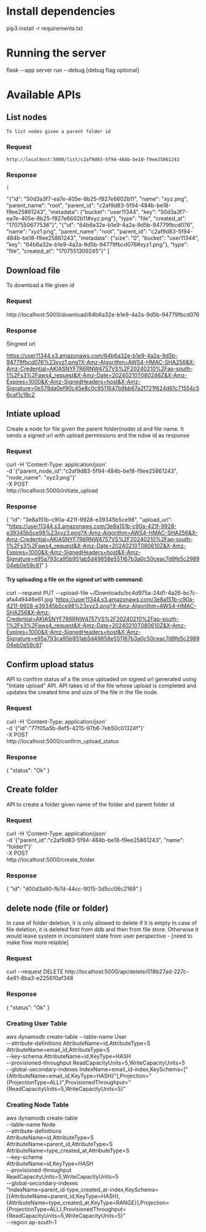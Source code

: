 # Install dependencies

 pip3 install -r requirements.txt 

 # Running the server

 flask --app server run --debug [debug flag optional]

 # Available APIs

 ## List nodes

	To list nodes given a parent folder id

 ### Request
	http://localhost:5000/list/c2af9d83-5f94-484b-be18-f9ee25861243

 ### Response

 	[
  "{\"id\": \"50d3a3f7-ea7e-405e-8b25-f827e6602b11\", \"name\": \"xyz.png\", \"parent_name\": \"root\", \"parent_id\": \"c2af9d83-5f94-484b-be18-f9ee25861243\", \"metadata\": {\"bucket\": \"user11344\", \"key\": \"50d3a3f7-ea7e-405e-8b25-f827e6602b11#xyz.png\"}, \"type\": \"file\", \"created_at\": \"1707550677536\"}",
  "{\"id\": \"64b6a32e-b1e9-4a2a-9d5b-94779fbcd076\", \"name\": \"xyz1.png\", \"parent_name\": \"root\", \"parent_id\": \"c2af9d83-5f94-484b-be18-f9ee25861243\", \"metadata\": {\"size\": \"0\", \"bucket\": \"user11344\", \"key\": \"64b6a32e-b1e9-4a2a-9d5b-94779fbcd076#xyz1.png\"}, \"type\": \"file\", \"created_at\": \"1707551309245\"}"
   ]

## Download file

To download a file given id

### Request

http://localhost:5000/download/64b6a32e-b1e9-4a2a-9d5b-94779fbcd076

### Response

Singned url

https://user11344.s3.amazonaws.com/64b6a32e-b1e9-4a2a-9d5b-94779fbcd076%23xyz1.png?X-Amz-Algorithm=AWS4-HMAC-SHA256&X-Amz-Credential=AKIASNYF7R6RNW4757VS%2F20240210%2Fap-south-1%2Fs3%2Faws4_request&X-Amz-Date=20240210T080246Z&X-Amz-Expires=1000&X-Amz-SignedHeaders=host&X-Amz-Signature=0e578da0ef90c45e8c0c9511647b9bb67a2f721f624d61c71554c56caf1c19c2


## Intiate upload


Create a node for file given the parent folder(node) id and file name. It sends a signed url with upload permissions and the ndoe id as response

### Request

curl -H 'Content-Type: application/json' \
-d '{"parent_node_id":"c2af9d83-5f94-484b-be18-f9ee25861243", "node_name": "xyz3.png"}' \
 -X POST \
http://localhost:5000/initiate_upload


### Response
{
  "id": "3e8a151b-c90a-421f-9928-e39345b5ce98",
  "upload_url": "https://user11344.s3.amazonaws.com/3e8a151b-c90a-421f-9928-e39345b5ce98%23xyz3.png?X-Amz-Algorithm=AWS4-HMAC-SHA256&X-Amz-Credential=AKIASNYF7R6RNW4757VS%2F20240210%2Fap-south-1%2Fs3%2Faws4_request&X-Amz-Date=20240210T080610Z&X-Amz-Expires=1000&X-Amz-SignedHeaders=host&X-Amz-Signature=e95a793ca95b951ab5d49858e551167b3a0c50ceac7d9fe5c298904eb0e59c81"
}


#### Try uploading a file on the signed url with command:

curl --request PUT --upload-file ~/Downloads/bc4d975a-24d1-4a26-bc7c-afa4d9446e61.jpg 'https://user11344.s3.amazonaws.com/3e8a151b-c90a-421f-9928-e39345b5ce98%23xyz3.png?X-Amz-Algorithm=AWS4-HMAC-SHA256&X-Amz-Credential=AKIASNYF7R6RNW4757VS%2F20240210%2Fap-south-1%2Fs3%2Faws4_request&X-Amz-Date=20240210T080610Z&X-Amz-Expires=1000&X-Amz-SignedHeaders=host&X-Amz-Signature=e95a793ca95b951ab5d49858e551167b3a0c50ceac7d9fe5c298904eb0e59c81' 


## Confirm upload status

API to confirm status of a file once uploaded on signed url generated using "Intiate upload" API. API takes id of the file whose upload is completed and updates the created time and size of the file in the file node.

### Request

curl -H 'Content-Type: application/json' \
-d '{"id":"77f05a5b-8ef5-4215-97b6-7eb50c01324f"}' \
 -X POST \
http://localhost:5000/confirm_upload_status


### Response

{
  "status": "Ok"
}


## Create folder

API to create a folder given name of the folder and parent folder id

### Request

curl -H 'Content-Type: application/json' \
-d '{"parent_id":"c2af9d83-5f94-484b-be18-f9ee25861243", "name": "folder1"}' \
 -X POST \
http://localhost:5000/create_folder



### Response

{
  "id": "d00d3a90-fb7d-44cc-9015-3d5cc06c2169"
}

## delete node (file or folder)

In case of folder deletion, it is only allowed to delete if it is empty
In case of file deletion, it is deleted first from ddb and then from file store. Otherwise it would leave system in inconsistent state from user perspective - [need to make flow more relaible]

### Request

 curl --request DELETE http://localhost:5000/api/delete/018b27ad-227c-4e91-8ba3-e225610af348


### Response

{
  "status": "Ok"
}




### Creating User Table
aws dynamodb create-table --table-name User \
    --attribute-definitions AttributeName=id,AttributeType=S AttributeName=email_id,AttributeType=S \
    --key-schema AttributeName=id,KeyType=HASH \
    --provisioned-throughput ReadCapacityUnits=5,WriteCapacityUnits=5 \
    --global-secondary-indexes IndexName=email_id-index,KeySchema=["{AttributeName=email_id,KeyType=HASH}"],Projection="{ProjectionType=ALL}",ProvisionedThroughput="{ReadCapacityUnits=5,WriteCapacityUnits=5}"

### Creating Node Table
aws dynamodb create-table \
    --table-name Node \
    --attribute-definitions \
        AttributeName=id,AttributeType=S \
        AttributeName=parent_id,AttributeType=S \
        AttributeName=type_created_at,AttributeType=S \
    --key-schema \
        AttributeName=id,KeyType=HASH \
    --provisioned-throughput \
        ReadCapacityUnits=5,WriteCapacityUnits=5 \
    --global-secondary-indexes \
        "IndexName=parent_id-type_created_at-index,KeySchema=[{AttributeName=parent_id,KeyType=HASH},{AttributeName=type_created_at,KeyType=RANGE}],Projection={ProjectionType=ALL},ProvisionedThroughput={ReadCapacityUnits=5,WriteCapacityUnits=5}" \
    --region ap-south-1
